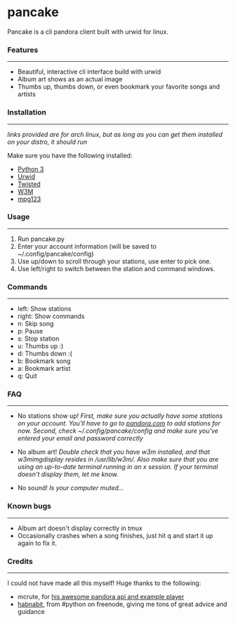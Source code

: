 # pancake
Pancake is a cli pandora client built with urwid for linux.

### Features

---

* Beautiful, interactive cli interface build with urwid
* Album art shows as an actual image
* Thumbs up, thumbs down, or even bookmark your favorite songs and artists

### Installation

---

*links provided are for arch linux, but as long as you can get them installed on your distro, it should run*

Make sure you have the following installed:

* [Python 3](https://www.archlinux.org/packages/?name=python)
* [Urwid](https://www.archlinux.org/packages/?name=python-urwid)
* [Twisted](https://www.archlinux.org/packages/?name=python-twisted)
* [W3M](https://www.archlinux.org/packages/?name=w3m)
* [mpg123](https://www.archlinux.org/packages/?name=mpg123)

### Usage

---

1. Run pancake.py
2. Enter your account information (will be saved to ~/.config/pancake/config)
3. Use up/down to scroll through your stations, use enter to pick one.
4. Use left/right to switch between the station and command windows.

### Commands

---

* left: Show stations
* right: Show commands
* n: Skip song
* p: Pause
* s: Stop station
* u: Thumbs up :)
* d: Thumbs down :(
* b: Bookmark song
* a: Bookmark artist
* q: Quit

### FAQ

---

* No stations show up!
*First, make sure you actually have some stations on your account. You'll have to go to [pandora.com](http://pandora.com) to add stations for now. Second, check ~/.config/pancake/config and make sure you've entered your email and password correctly*

* No album art!
*Double check that you have w3m installed, and that w3mimgdisplay resides in /usr/lib/w3m/. Also make sure that you are using an up-to-date terminal running in an x session. If your terminal doesn't display them, let me know.*

* No sound!
*Is your computer muted...*

### Known bugs

---

* Album art doesn't display correctly in tmux
* Occasionally crashes when a song finishes, just hit q and start it up again to fix it.

### Credits

---

I could not have made all this myself! Huge thanks to the following:

* mcrute, for [his awesome pandora api and example player](https://github.com/mcrute/pydora)
* [habnabit](https://github.com/habnabit), from #python on freenode, giving me tons of great advice and guidance